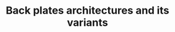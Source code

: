 ---
title: Back plates architectures and its variants
articles: 
    - construction 
    - history
---